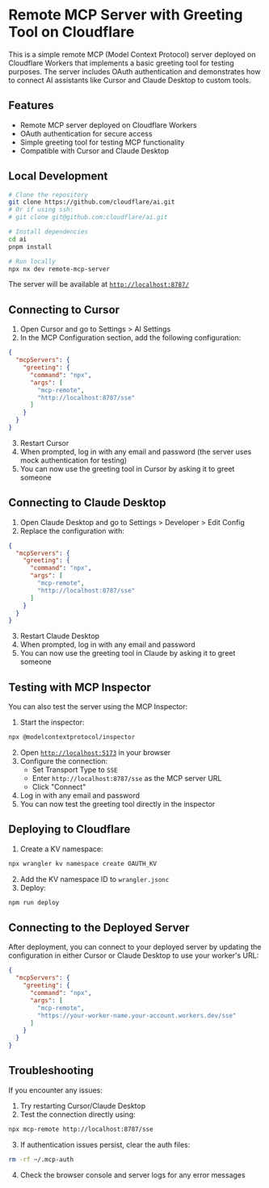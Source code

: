 # Remote MCP Server with Greeting Tool on Cloudflare

This is a simple remote MCP (Model Context Protocol) server deployed on Cloudflare Workers that implements a basic greeting tool for testing purposes. The server includes OAuth authentication and demonstrates how to connect AI assistants like Cursor and Claude Desktop to custom tools.

## Features

- Remote MCP server deployed on Cloudflare Workers
- OAuth authentication for secure access
- Simple greeting tool for testing MCP functionality
- Compatible with Cursor and Claude Desktop

## Local Development

```bash
# Clone the repository
git clone https://github.com/cloudflare/ai.git
# Or if using ssh:
# git clone git@github.com:cloudflare/ai.git

# Install dependencies
cd ai
pnpm install

# Run locally
npx nx dev remote-mcp-server
```

The server will be available at [`http://localhost:8787/`](http://localhost:8787/)

## Connecting to Cursor

1. Open Cursor and go to Settings > AI Settings
2. In the MCP Configuration section, add the following configuration:
```json
{
  "mcpServers": {
    "greeting": {
      "command": "npx",
      "args": [
        "mcp-remote",
        "http://localhost:8787/sse"
      ]
    }
  }
}
```
3. Restart Cursor
4. When prompted, log in with any email and password (the server uses mock authentication for testing)
5. You can now use the greeting tool in Cursor by asking it to greet someone

## Connecting to Claude Desktop

1. Open Claude Desktop and go to Settings > Developer > Edit Config
2. Replace the configuration with:
```json
{
  "mcpServers": {
    "greeting": {
      "command": "npx",
      "args": [
        "mcp-remote",
        "http://localhost:8787/sse"
      ]
    }
  }
}
```
3. Restart Claude Desktop
4. When prompted, log in with any email and password
5. You can now use the greeting tool in Claude by asking it to greet someone

## Testing with MCP Inspector

You can also test the server using the MCP Inspector:

1. Start the inspector:
```bash
npx @modelcontextprotocol/inspector
```

2. Open [`http://localhost:5173`](http://localhost:5173) in your browser
3. Configure the connection:
   - Set Transport Type to `SSE`
   - Enter `http://localhost:8787/sse` as the MCP server URL
   - Click "Connect"
4. Log in with any email and password
5. You can now test the greeting tool directly in the inspector

## Deploying to Cloudflare

1. Create a KV namespace:
```bash
npx wrangler kv namespace create OAUTH_KV
```

2. Add the KV namespace ID to `wrangler.jsonc`
3. Deploy:
```bash
npm run deploy
```

## Connecting to the Deployed Server

After deployment, you can connect to your deployed server by updating the configuration in either Cursor or Claude Desktop to use your worker's URL:

```json
{
  "mcpServers": {
    "greeting": {
      "command": "npx",
      "args": [
        "mcp-remote",
        "https://your-worker-name.your-account.workers.dev/sse"
      ]
    }
  }
}
```

## Troubleshooting

If you encounter any issues:

1. Try restarting Cursor/Claude Desktop
2. Test the connection directly using:
```bash
npx mcp-remote http://localhost:8787/sse
```

3. If authentication issues persist, clear the auth files:
```bash
rm -rf ~/.mcp-auth
```

4. Check the browser console and server logs for any error messages
